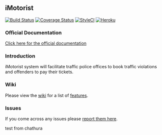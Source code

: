 ## iMotorist

[![Build Status](https://travis-ci.org/iMotorist/imotorist-web-app.svg?branch=master)](https://travis-ci.org/iMotorist/imotorist-web-app) [![Coverage Status](https://coveralls.io/repos/github/iMotorist/imotorist-web-app/badge.svg?branch=master)](https://coveralls.io/github/iMotorist/imotorist-web-app?branch=master) [![StyleCI](https://styleci.io/repos/93291041/shield?branch=master)](https://styleci.io/repos/93291041) [![Heroku](https://heroku-badge.herokuapp.com/?app=heroku-badge&style=flat)](http://imotorist.herokuapp.com)

### Official Documentation

[Click here for the official documentation](http://laravel-boilerplate.com)

### Introduction

iMotorist system will facilitate traffic police offices to book traffic violations and offenders to pay their tickets. 

### Wiki

Please view the [wiki](https://github.com/iMotorist/imotorist-web-app/wiki) for a list of [features](https://github.com/iMotorist/imotorist-web-app/wiki#features).

### Issues

If you come across any issues please [report them here](https://github.com/iMotorist/imotorist-web-app/issues).

test from chathura